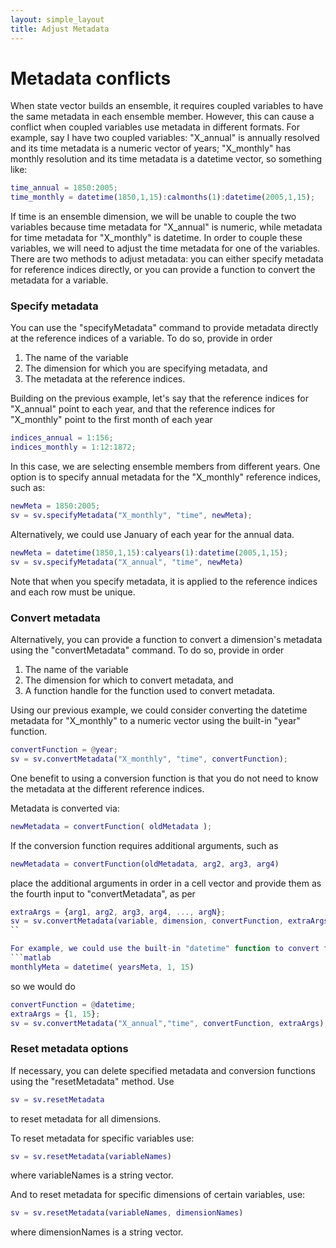 ```yaml
---
layout: simple_layout
title: Adjust Metadata
---
```


# Metadata conflicts

When state vector builds an ensemble, it requires coupled variables to have the same metadata in each ensemble member. However, this can cause a conflict when coupled variables use metadata in different formats. For example, say I have two coupled variables: "X_annual" is annually resolved and its time metadata is a numeric vector of years; "X_monthly" has monthly resolution and its time metadata is a datetime vector, so something like:
```matlab
time_annual = 1850:2005;
time_monthly = datetime(1850,1,15):calmonths(1):datetime(2005,1,15);
```
If time is an ensemble dimension, we will be unable to couple the two variables because time metadata for "X_annual" is numeric, while metadata for time metadata for "X_monthly" is datetime. In order to couple these variables, we will need to adjust the time metadata for one of the variables. There are two methods to adjust metadata: you can either specify metadata for reference indices directly, or you can provide a function to convert the metadata for a variable.

### Specify metadata

You can use the "specifyMetadata" command to provide metadata directly at the reference indices of a variable. To do so, provide in order
1. The name of the variable
2. The dimension for which you are specifying metadata, and
3. The metadata at the reference indices.

 Building on the previous example, let's say that the reference indices for "X_annual" point to each year, and that the reference indices for "X_monthly" point to the first month of each year
 ```matlab
 indices_annual = 1:156;
 indices_monthly = 1:12:1872;
 ```
 In this case, we are selecting ensemble members from different years. One option is to specify annual metadata for the "X_monthly" reference indices, such as:
 ```matlab
 newMeta = 1850:2005;
 sv = sv.specifyMetadata("X_monthly", "time", newMeta);
 ```
 Alternatively, we could use January of each year for the annual data.
 ```matlab
 newMeta = datetime(1850,1,15):calyears(1):datetime(2005,1,15);
 sv = sv.specifyMetadata("X_annual", "time", newMeta)
 ```

 Note that when you specify metadata, it is applied to the reference indices and each row must be unique.

 ### Convert metadata

 Alternatively, you can provide a function to convert a dimension's metadata using the "convertMetadata" command. To do so, provide in order
 1. The name of the variable
 2. The dimension for which to convert metadata, and
 3. A function handle for the function used to convert metadata.

 Using our previous example, we could consider converting the datetime metadata for "X_monthly" to a numeric vector using the built-in "year" function.
 ```matlab
 convertFunction = @year;
 sv = sv.convertMetadata("X_monthly", "time", convertFunction);
 ```

 One benefit to using a conversion function is that you do not need to know the metadata at the different reference indices.

Metadata is converted via:
```matlab
newMetadata = convertFunction( oldMetadata );
```
 If the conversion function requires additional arguments, such as
 ```matlab
 newMetadata = convertFunction(oldMetadata, arg2, arg3, arg4)
 ```
 place the additional arguments in order in a cell vector and provide them as the fourth input to "convertMetadata", as per
 ```matlab
 extraArgs = {arg1, arg2, arg3, arg4, ..., argN};
 sv = sv.convertMetadata(variable, dimension, convertFunction, extraArgs);
 ``

 For example, we could use the built-in "datetime" function to convert the metadata for "X_annual" to January of each year. To do so, the conversion would look like:
 ```matlab
 monthlyMeta = datetime( yearsMeta, 1, 15)
 ```
 so we would do
 ```matlab
 convertFunction = @datetime;
 extraArgs = {1, 15};
 sv = sv.convertMetadata("X_annual","time", convertFunction, extraArgs);
 ```

 ### Reset metadata options

 If necessary, you can delete specified metadata and conversion functions using the "resetMetadata" method.
 Use
 ```matlab
 sv = sv.resetMetadata
 ```
 to reset metadata for all dimensions.

 To reset metadata for specific variables use:
 ```matlab
 sv = sv.resetMetadata(variableNames)
 ```
 where variableNames is a string vector.

 And to reset metadata for specific dimensions of certain variables, use:
 ```matlab
 sv = sv.resetMetadata(variableNames, dimensionNames)
 ```
where dimensionNames is a string vector.
